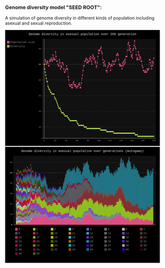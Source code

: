 ### Genome diversity model "SEED ROOT":

A simulation of genome diversity in different kinds of population including asexual and sexual reproduction.

![Alt text](./pop_chart.svg)
![Alt text](./gen_bar_chart.svg)
